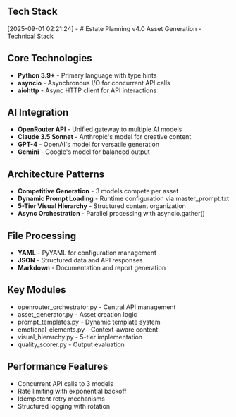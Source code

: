 
## Tech Stack

[2025-09-01 02:21:24] - # Estate Planning v4.0 Asset Generation - Technical Stack

## Core Technologies
- **Python 3.9+** - Primary language with type hints
- **asyncio** - Asynchronous I/O for concurrent API calls
- **aiohttp** - Async HTTP client for API interactions

## AI Integration
- **OpenRouter API** - Unified gateway to multiple AI models
- **Claude 3.5 Sonnet** - Anthropic's model for creative content
- **GPT-4** - OpenAI's model for versatile generation
- **Gemini** - Google's model for balanced output

## Architecture Patterns
- **Competitive Generation** - 3 models compete per asset
- **Dynamic Prompt Loading** - Runtime configuration via master_prompt.txt
- **5-Tier Visual Hierarchy** - Structured content organization
- **Async Orchestration** - Parallel processing with asyncio.gather()

## File Processing
- **YAML** - PyYAML for configuration management
- **JSON** - Structured data and API responses
- **Markdown** - Documentation and report generation

## Key Modules
- openrouter_orchestrator.py - Central API management
- asset_generator.py - Asset creation logic
- prompt_templates.py - Dynamic template system
- emotional_elements.py - Context-aware content
- visual_hierarchy.py - 5-tier implementation
- quality_scorer.py - Output evaluation

## Performance Features
- Concurrent API calls to 3 models
- Rate limiting with exponential backoff
- Idempotent retry mechanisms
- Structured logging with rotation
